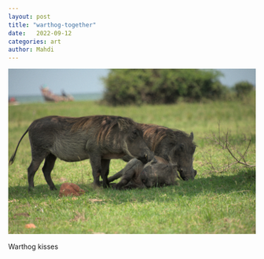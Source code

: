 ```yaml
---
layout: post
title: "warthog-together"
date:   2022-09-12
categories: art
author: Mahdi
---
```


![warthog-together](/img/arts/uganda/warthog-together.jpg)

<span class='image-details'>
Warthog kisses
</span>
